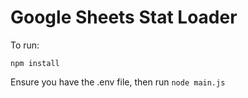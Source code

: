 # Google Sheets Stat Loader

To run:

```
npm install
```

Ensure you have the .env file, then run `node main.js`
